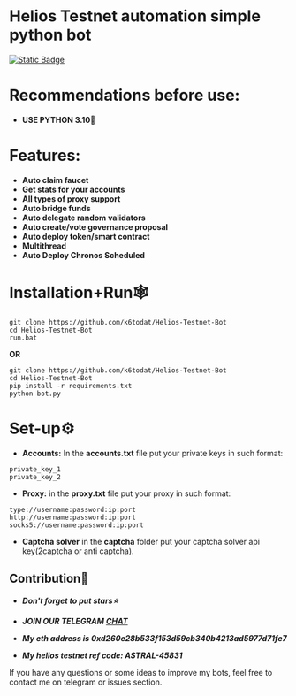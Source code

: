 # Helios Testnet automation simple python bot 

[![Static Badge](https://img.shields.io/badge/Telegram-Channel-Link?style=for-the-badge&logo=Telegram&logoColor=white&logoSize=auto&color=blue)](https://t.me/+pB6j65Kv7cdjZmU0)

# Recommendations before use:
 - **USE PYTHON 3.10**🐍

# Features:
- **Auto claim faucet**
- **Get stats for your accounts**
- **All types of proxy support**
- **Auto bridge funds**
- **Auto delegate random validators**
- **Auto create/vote governance proposal**
- **Auto deploy token/smart contract**
- **Multithread**
- **Auto Deploy Chronos Scheduled**

# Installation+Run🕸
```shell
git clone https://github.com/k6todat/Helios-Testnet-Bot
cd Helios-Testnet-Bot
run.bat
```

**OR**

```shell
git clone https://github.com/k6todat/Helios-Testnet-Bot
cd Helios-Testnet-Bot
pip install -r requirements.txt
python bot.py
```

# Set-up⚙
- **Accounts:** In the **accounts.txt** file put your private keys in such format:
```shell
private_key_1
private_key_2
```
- **Proxy:** in the **proxy.txt** file put your proxy in such format:
```shell
type://username:password:ip:port
http://username:password:ip:port
socks5://username:password:ip:port
```
- **Captcha solver**
in the **captcha** folder put your captcha solver api key(2captcha or anti captcha).


## Contribution🌟

- ***Don't forget to put stars⭐***

- ***JOIN OUR TELEGRAM [CHAT](https://t.me/+9j5RcKMfT5s4M2Q0)***

- ***My eth address is 0xd260e28b533f153d59cb340b4213ad5977d71fe7***

- ***My helios testnet ref code: ASTRAL-45831***

If you have any questions or some ideas to improve my bots, feel free to contact me on telegram or issues section.

